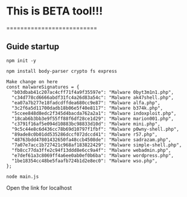 # This is BETA tool!!!
==========================

Guide startup
--------------------------
```npm init -y```

```npm install body-parser crypto fs express```

```
Make change on here
const malwareSignatures = {
  "b03dbab41c207ac4cff71f4a9f35597e": "Malware 0byt3m1n1.php",
  "c34d778cd6666abdf31fc4a26d83a54c": "Malware ak47shell.php",
  "ea07a7b277e18fadcdffdea680cc9e87": "Malware alfa.php",
  "3c2f6a5d11700dadb18b06e5f40e8117": "Malware b374k.php",
  "5ccee848d8edc2f345d4bacda762a2a1": "Malware indoxploit.php",
  "18cab6b3bb3e9f55ff88f6df28ce1d29": "Malware marion001.php",
  "c3791f16af5e094d10883bc98833d10d": "Malware mini.php",
  "9c5c44e8c6d436cc78b69d10797f1fbf": "Malware p0wny-shell.php",
  "89ade8c0b01dd535286dccf072dccd41": "Malware r57.php",
  "48763bdd47801432650fa48ccb4508de": "Malware sadrazam.php",
  "7a07e7acc1b727421c968af183822429": "Malware simple-shell.php",
  "fb8cc77da3ffe2c94f13ddd8e6cc9a4f": "Malware webadmin.php",
  "e7def61a3c8069ff4a6ee0ab0ef0b6ba": "Malware wordpress.php",
  "1be18354cc48be5faafb724b1d2e8ec0": "Malware wso.php",
};
```
```node main.js```

Open the link for localhost
